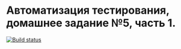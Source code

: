 # Автоматизация тестирования, домашнее задание №5, часть 1.

[![Build status](https://ci.appveyor.com/api/projects/status/h05rn53aw200i8ij?svg=true)](https://ci.appveyor.com/project/mmpomail/automation-5-1)
